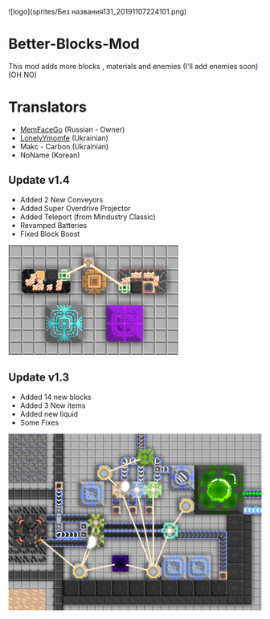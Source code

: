 ![logo](sprites/Без названия131_20191107224101.png)

# Better-Blocks-Mod
This mod adds more blocks , materials and enemies (I'll add enemies soon) (OH NO)

# Translators
- [MemFaceGo](https://github.com/MemFaceGo) (Russian - Owner)
- [LonelyYmomfe](https://github.com/ymomfe) (Ukrainian)
- Makc - Carbon (Ukrainian)
- NoName (Korean)

## Update v1.4
- Added 2 New Conveyors
- Added Super Overdrive Projector
- Added Teleport (from Mindustry Classic)
- Revamped Batteries
- Fixed Block Boost

![Logo](sprites/Screenshot_586.png)

## Update v1.3
- Added 14 new blocks
- Added 3 New items
- Added new liquid
- Some Fixes

![Logo](sprites/Screenshot_562.png)
